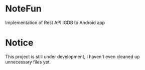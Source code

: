 # NoteFun
Implementation of Rest API IGDB to Android app
# Notice
This project is still under development, I haven't even cleaned up unnecessary files yet.
